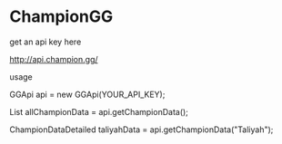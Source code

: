 # ChampionGG

get an api key here

http://api.champion.gg/

usage

GGApi api = new GGApi(YOUR_API_KEY);

List<ChampionData> allChampionData = api.getChampionData();

ChampionDataDetailed taliyahData = api.getChampionData("Taliyah");
